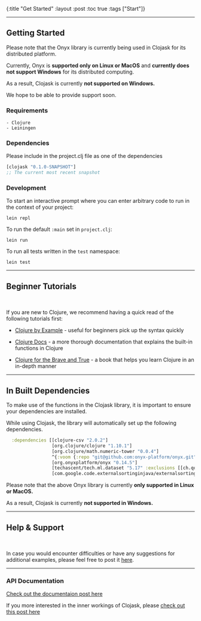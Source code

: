 {:title "Get Started"
:layout :post
:toc true
:tags ["Start"]}

---
## Getting Started

Please note that the Onyx library is currently being used in Clojask for its distributed platform.

Currently, Onyx is **supported only on Linux or MacOS** and **currently does not support Windows** for its distributed computing. 

As a result, Clojask is currently **not supported on Windows.**  

We hope to be able to provide support soon. 

### Requirements
```
- Clojure
- Leiningen
```

### Dependencies 

Please include in the project.clj file as one of the dependencies
``` clojure
[clojask "0.1.0-SNAPSHOT"]
;; The current most recent snapshot
```

### Development
To start an interactive prompt where you can enter arbitrary code to run in the context of your project:

```
lein repl
```
To run the default `:main` set in `project.clj`:
```
lein run
```
To run all tests written in the `test` namespace:
```
lein test
```

--- 

## Beginner Tutorials

<br>

If you are new to Clojure, we recommend having a quick read of the following tutorials first:

- [Clojure by Example](http://kimh.github.io/clojure-by-example/#about) - useful for beginners pick up the syntax quickly

- [Clojure Docs](https://clojuredocs.org/) - a more thorough documentation that explains the built-in functions in Clojure

- [Clojure for the Brave and True](https://www.braveclojure.com/clojure-for-the-brave-and-true/) - a book that helps you learn Clojure in an in-depth manner

---


## In Built Dependencies

To make use of the functions in the Clojask library, it is important to ensure your dependencies are installed.

While using Clojask, the library will automatically set up the following dependencies. 

```clojure
  :dependencies [[clojure-csv "2.0.2"]
                 [org.clojure/clojure "1.10.1"]
                 [org.clojure/math.numeric-tower "0.0.4"]
                 ^{:voom {:repo "git@github.com:onyx-platform/onyx.git" :branch "master"}}
                 [org.onyxplatform/onyx "0.14.5"]
                 [techascent/tech.ml.dataset "5.17" :exclusions [[ch.qos.logback/logback-classic][org.slf4j/slf4j-api]]]
                 [com.google.code.externalsortinginjava/externalsortinginjava "0.6.0"]]
```

Please note that the above Onyx library is currently **only supported in Linux or MacOS.**  

As a result, Clojask is currently **not supported in Windows.**


--- 

## Help & Support

<br>

In case you would encounter difficulties or have any suggestions for additional examples, please feel free to post it [here](https://github.com/clojure-finance/clojask/issues).

---

### API Documentation 
[Check out the documentaion post here](/pages-output/API)
 
If you more interested in the inner workings of Clojask, please [check out this post here](/posts-output/2021-09-27-overview)
